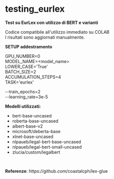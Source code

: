 # testing_eurlex
<p dir="auto" data-sourcepos="2:1-2:69"><strong>Test su EurLex con utilizzo di BERT e varianti</strong></p>
<p dir="auto" data-sourcepos="2:1-2:69">Codice compatibile all'utilizzo immediato su COLAB<br />I risultati sono aggiornati manualmente.</p>
<p dir="auto" data-sourcepos="2:1-2:69"><strong>SETUP addestramento</strong></p>
<p dir="auto" data-sourcepos="2:1-2:69">GPU_NUMBER=0<br />MODEL_NAME=&lt;model_name&gt;<br />LOWER_CASE='True'<br />BATCH_SIZE=2<br />ACCUMULATION_STEPS=4<br />TASK='eurlex'&nbsp;</p>
<p dir="auto" data-sourcepos="2:1-2:69">--train_epochs=2<br />--learning_rate=3e-5</p>
<p><strong>Modelli utilizzati:</strong></p>
<ul>
<li>bert-base-uncased</li>
<li>roberta-base-uncased</li>
<li>albert-base-v2</li>
<li>microsoft/deberta-base</li>
<li>xlnet-base-uncased</li>
<li>nlpaueb/legal-bert-base-uncased</li>
<li>nlpaueb/legal-bert-small-uncased</li>
<li>zlucia/custom/legalbert</li>
</ul>
<p>&nbsp;</p>
<p><strong>Referenze</strong>: https://github.com/coastalcph/lex-glue</p>
